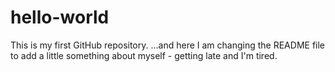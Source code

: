 # hello-world
This is my first GitHub repository.
...and here I am changing the README file to add a little something about myself - getting late and I'm tired.
